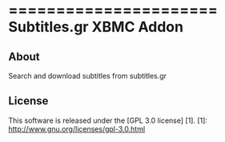 ======================
Subtitles.gr XBMC Addon
======================

About
-----
Search and download subtitles from subtitles.gr


License
-------
This software is released under the [GPL 3.0 license] [1].
[1]: http://www.gnu.org/licenses/gpl-3.0.html